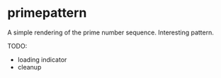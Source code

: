 # primepattern

A simple rendering of the prime number sequence. Interesting pattern.

TODO:

* loading indicator
* cleanup